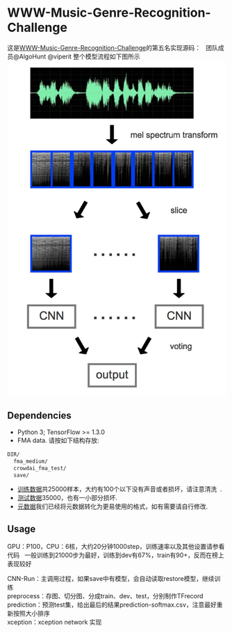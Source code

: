 # WWW-Music-Genre-Recognition-Challenge

这是[WWW-Music-Genre-Recognition-Challenge](https://www.crowdai.org/challenges/www-2018-challenge-learning-to-recognize-musical-genre  )的第五名实现源码：  
团队成员@AlgoHunt @viperit
整个模型流程如下图所示
![pipeline](pipeline.jpeg)

## Dependencies
+ Python 3; TensorFlow >= 1.3.0
+ FMA data. 请按如下结构存放:
```
DIR/
  fma_medium/
  crowdai_fma_test/
  save/
```
+ [训练数据](https://os.unil.cloud.switch.ch/fma/fma_medium.zip)共25000样本，大约有100个以下没有声音或者损坏，请注意清洗  .
+ [测试数据](https://os.unil.cloud.switch.ch/fma/fma_crowdai_www2018_test.tar.gz)35000，也有一小部分损坏.  
+ [元数据](https://os.unil.cloud.switch.ch/fma/fma_metadata.zip)我们已经将元数据转化为更易使用的格式，如有需要请自行修改.

## Usage
GPU：P100，CPU：6核，大约20分钟1000step，训练速率以及其他设置请参看代码  
一般训练到21000步为最好，训练到dev有67%，train有90+，反而在榜上表现较好  

CNN-Run：主调用过程，如果save中有模型，会自动读取restore模型，继续训练    
preprocess：存图、切分图、分成train、dev、test，分别制作TFrecord  
prediction：预测test集，给出最后的结果prediction-softmax.csv，注意最好重新按照大小排序   
xception：xception network 实现
